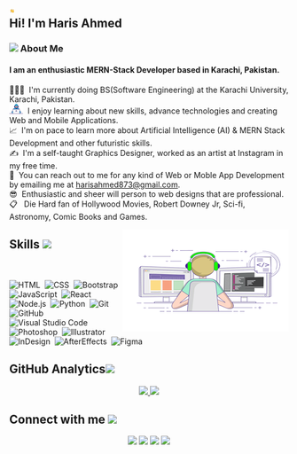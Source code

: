 <img alt="Night Coding" src="./assets/Hand%20Wave.gif" width='10' align="left"/><h2>Hi! I'm Haris Ahmed</h2>

<!-- ## 👋 &nbsp;Hi! I'm Haris Ahmed -->

### <img src="https://media.giphy.com/media/ObNTw8Uzwy6KQ/giphy.gif" width="30px">&nbsp;About Me

#### I am an enthusiastic MERN-Stack Developer based in Karachi, Pakistan.

👨🏻‍🎓 &nbsp;I'm currently doing BS(Software Engineering) at the Karachi University, Karachi, Pakistan.\
<img src="./assets/Developer.gif" width="25px"> &nbsp;I enjoy learning about new skills, advance technologies and creating Web and Mobile Applications.\
📈 &nbsp;I'm on pace to learn more about Artificial Intelligence (AI) & MERN Stack Development and other futuristic skills.\
✍️ &nbsp;I'm a self-taught Graphics Designer, worked as an artist at Instagram in my free time.\
📧 &nbsp;You can reach out to me for any kind of Web or Moble App Development by emailing me at harisahmed873@gmail.com.\
😎 &nbsp;Enthusiastic and sheer will person to web designs that are professional.\
📋 &nbsp; Die Hard fan of Hollywood Movies, Robert Downey Jr, Sci-fi, Astronomy, Comic Books and Games.

<img alt="Coder" src="./assets/coding-freak.gif" align="right"/>

### <h2> Skills <img src = "https://media2.giphy.com/media/QssGEmpkyEOhBCb7e1/giphy.gif?cid=ecf05e47a0n3gi1bfqntqmob8g9aid1oyj2wr3ds3mg700bl&rid=giphy.gif" width = 32px> </h2>

<br /><br />
![HTML](https://img.shields.io/badge/HTML-E34F26?style=flat&logo=html5&logoColor=white)&nbsp;
![CSS](https://img.shields.io/badge/CSS-1572B6?style=flat&logo=css3&logoColor=white)&nbsp;
![Bootstrap](https://img.shields.io/badge/Bootstrap-563D7C?style=flat&logo=bootstrap&logoColor=white)&nbsp;
![JavaScript](https://img.shields.io/badge/JavaScript-F7DF1E?style=flat&logo=javascript&logoColor=black)&nbsp;
![React](https://img.shields.io/badge/React-20232A?style=flat&logo=react&logoColor=61DAFB)&nbsp;
![Node.js](https://img.shields.io/badge/Node.js-43853D?style=flat&logo=node.js&logoColor=white)&nbsp;
![Python](https://img.shields.io/badge/Python-14354C?style=flat&logo=python&logoColor=white)&nbsp;
![Git](https://img.shields.io/badge/Git-100000?style=flat&logo=git&logoColor=red)&nbsp;
![GitHub](https://img.shields.io/badge/GitHub-100000?style=flat&logo=github&logoColor=white)&nbsp;
![Visual Studio Code](https://img.shields.io/badge/Visual%20Studio%20Code-20232A?style=flat&logo=visual-studio-code&logoColor=61DAFB)&nbsp;
![Photoshop](https://badges.aleen42.com/src/photoshop.svg)&nbsp;
![Illustrator](https://aleen42.github.io/badges/src/illustrator.svg)&nbsp;
![InDesign](https://img.shields.io/badge/-InDesign-05122A?style=flat&logo=adobe-indesign)&nbsp;
![AfterEffects](https://aleen42.github.io/badges/src/after_effects.svg)&nbsp;
![Figma](https://img.shields.io/badge/Figma-F24E1E?style=flat&logo=figma&logoColor=white)&nbsp;

### <h2> GitHub Analytics<img src="https://media.giphy.com/media/iY8CRBdQXODJSCERIr/giphy.gif" width="40px"> </h2>

<p align="center">
<a href="https://github.com/mrhassansaif">
  <img height="180em" src="https://github-readme-stats.vercel.app/api?username=haris386&theme=radical&show_icons=true"/>
  <img height="180em" src="https://github-readme-stats-eight-theta.vercel.app/api/top-langs/?username=haris386&layout=compact&langs_count=8&theme=radical&show_icons "/>
</a>
</p>

### <h2> Connect with me <img src='https://raw.githubusercontent.com/ShahriarShafin/ShahriarShafin/main/Assets/handshake.gif' width="100px"> </h2>

<p align="center">
<a href="https://mrharisahmed.000webhostapp.com//"><img src="https://img.shields.io/badge/harisahmedportfolio-1877F2?style=flat&logo=Google-Chrome&logoColor=white"/></a>
<a href="mailto:harisahmed873@gmail.com"><img src="https://img.shields.io/badge/harisahmed873@gmail.com-D14836?style=flat&logo=gmail&logoColor=white"/></a>
<a href="https://www.linkedin.com/in/haris-ahmed-998a69183/"><img src="https://img.shields.io/badge/-Haris Ahmed-0077B5?style=flat&logo=Linkedin&logoColor=white"/></a>
<a href="https://www.instagram.com/haris_ahmedrdj/?hl=en"><img src="https://img.shields.io/badge/harisahmedrdj-E4405F?style=flat&logo=instagram&logoColor=white"/></a>
</p>
